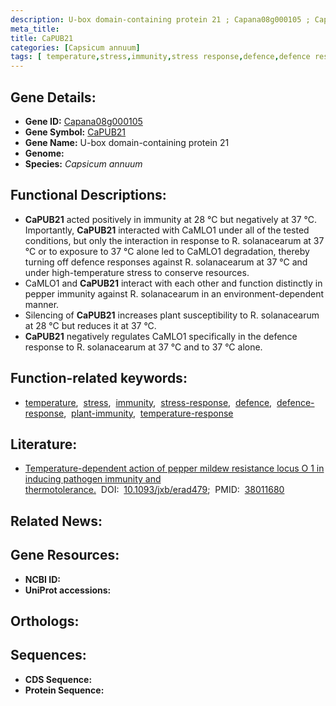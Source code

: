 ```yaml
---
description: U-box domain-containing protein 21 ; Capana08g000105 ; Capsicum annuum
meta_title:
title: CaPUB21
categories: [Capsicum annuum]
tags: [ temperature,stress,immunity,stress response,defence,defence response,plant immunity,temperature response ]
---
```


## Gene Details:
- **Gene ID:** [Capana08g000105]()
- **Gene Symbol:** <u>CaPUB21</u>
- **Gene Name:** U-box domain-containing protein 21
- **Genome:** []()
- **Species:** *Capsicum annuum*

## Functional Descriptions:
   - **CaPUB21** acted positively in immunity at 28 °C but negatively at 37 °C. Importantly, **CaPUB21** interacted with CaMLO1 under all of the tested conditions, but only the interaction in response to R. solanacearum at 37 °C or to exposure to 37 °C alone led to CaMLO1 degradation, thereby turning off defence responses against R. solanacearum at 37 °C and under high-temperature stress to conserve resources.
   - CaMLO1 and **CaPUB21** interact with each other and function distinctly in pepper immunity against R. solanacearum in an environment-dependent manner.
   - Silencing of **CaPUB21** increases plant susceptibility to R. solanacearum at 28 °C but reduces it at 37 °C.
   - **CaPUB21** negatively regulates CaMLO1 specifically in the defence response to R. solanacearum at 37 °C and to 37 °C alone.

## Function-related keywords:
   - [temperature](/tags/temperature/),&nbsp;&nbsp;[stress](/tags/stress/),&nbsp;&nbsp;[immunity](/tags/immunity/),&nbsp;&nbsp;[stress-response](/tags/stress-response/),&nbsp;&nbsp;[defence](/tags/defence/),&nbsp;&nbsp;[defence-response](/tags/defence-response/),&nbsp;&nbsp;[plant-immunity](/tags/plant-immunity/),&nbsp;&nbsp;[temperature-response](/tags/temperature-response/)

## Literature:
   - [Temperature-dependent action of pepper mildew resistance locus O 1 in inducing pathogen immunity and thermotolerance.](https://doi.org/10.1093/jxb/erad479)&nbsp;&nbsp;DOI:&nbsp;&nbsp;[10.1093/jxb/erad479](https://doi.org/10.1093/jxb/erad479);&nbsp;&nbsp;PMID:&nbsp;&nbsp;[38011680](https://pubmed.ncbi.nlm.nih.gov/38011680/)

## Related News:

## Gene Resources:
- **NCBI ID:**  [](https://www.ncbi.nlm.nih.gov/gene/?term=)
- **UniProt accessions:**  [](https://www.uniprot.org/uniprotkb//entry)

## Orthologs:

## Sequences:
- **CDS Sequence:**
- **Protein Sequence:**
